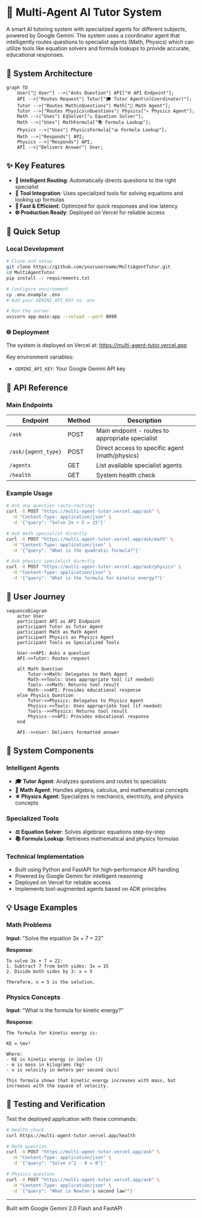 # 🤖 Multi-Agent AI Tutor System

A smart AI tutoring system with specialized agents for different subjects, powered by Google Gemini. The system uses a coordinator agent that intelligently routes questions to specialist agents (Math, Physics) which can utilize tools like equation solvers and formula lookups to provide accurate, educational responses.

## 🧠 System Architecture

```mermaid
graph TD
    User["👤 User"] -->|"Asks Question"| API["🌐 API Endpoint"];
    API -->|"Routes Request"| Tutor["🎓 Tutor Agent\n(Coordinator)"];
    Tutor -->|"Routes Math\nQuestions"| Math["🔢 Math Agent"];
    Tutor -->|"Routes Physics\nQuestions"| Physics["⚛️ Physics Agent"];
    Math -->|"Uses"| EqSolver["⚖️ Equation Solver"];
    Math -->|"Uses"| MathFormula["📚 Formula Lookup"];
    Physics -->|"Uses"| PhysicsFormula["📊 Formula Lookup"];
    Math -->|"Responds"| API;
    Physics -->|"Responds"| API;
    API -->|"Delivers Answer"| User;
```

## ✨ Key Features

- **🧠 Intelligent Routing**: Automatically directs questions to the right specialist
- **🔧 Tool Integration**: Uses specialized tools for solving equations and looking up formulas
- **🚀 Fast & Efficient**: Optimized for quick responses and low latency
- **🌐 Production Ready**: Deployed on Vercel for reliable access

## 🚀 Quick Setup

### Local Development

```bash
# Clone and setup
git clone https://github.com/yourusername/MultiAgentTutor.git
cd MultiAgentTutor
pip install -r requirements.txt

# Configure environment
cp .env.example .env
# Add your GEMINI_API_KEY to .env

# Run the server
uvicorn app.main:app --reload --port 8090
```

### 🌐 Deployment

The system is deployed on Vercel at: https://multi-agent-tutor.vercel.app

Key environment variables:
- `GEMINI_API_KEY`: Your Google Gemini API key

## 🔌 API Reference

### Main Endpoints

| Endpoint | Method | Description |
|----------|--------|-------------|
| `/ask` | POST | Main endpoint - routes to appropriate specialist |
| `/ask/{agent_type}` | POST | Direct access to specific agent (math/physics) |
| `/agents` | GET | List available specialist agents |
| `/health` | GET | System health check |

### Example Usage

```bash
# Ask any question (auto-routing)
curl -X POST "https://multi-agent-tutor.vercel.app/ask" \
  -H "Content-Type: application/json" \
  -d '{"query": "Solve 2x + 5 = 15"}'

# Ask math specialist directly
curl -X POST "https://multi-agent-tutor.vercel.app/ask/math" \
  -H "Content-Type: application/json" \
  -d '{"query": "What is the quadratic formula?"}'

# Ask physics specialist directly
curl -X POST "https://multi-agent-tutor.vercel.app/ask/physics" \
  -H "Content-Type: application/json" \
  -d '{"query": "What is the formula for kinetic energy?"}'
```

## 🧠 User Journey

```mermaid
sequenceDiagram
    actor User
    participant API as API Endpoint
    participant Tutor as Tutor Agent
    participant Math as Math Agent
    participant Physics as Physics Agent
    participant Tools as Specialized Tools
    
    User->>API: Asks a question
    API->>Tutor: Routes request
    
    alt Math Question
        Tutor->>Math: Delegates to Math Agent
        Math->>Tools: Uses appropriate tool (if needed)
        Tools-->>Math: Returns tool result
        Math-->>API: Provides educational response
    else Physics Question
        Tutor->>Physics: Delegates to Physics Agent
        Physics->>Tools: Uses appropriate tool (if needed)
        Tools-->>Physics: Returns tool result
        Physics-->>API: Provides educational response
    end
    
    API-->>User: Delivers formatted answer
```

## 🧩 System Components

### Intelligent Agents

- **🎓 Tutor Agent**: Analyzes questions and routes to specialists
- **🔢 Math Agent**: Handles algebra, calculus, and mathematical concepts
- **⚛️ Physics Agent**: Specializes in mechanics, electricity, and physics concepts

### Specialized Tools

- **⚖️ Equation Solver**: Solves algebraic equations step-by-step
- **📚 Formula Lookup**: Retrieves mathematical and physics formulas

### Technical Implementation

- Built using Python and FastAPI for high-performance API handling
- Powered by Google Gemini for intelligent reasoning
- Deployed on Vercel for reliable access
- Implements tool-augmented agents based on ADK principles

## 💡 Usage Examples

### Math Problems

**Input**: "Solve the equation 3x + 7 = 22"

**Response**:
```
To solve 3x + 7 = 22:
1. Subtract 7 from both sides: 3x = 15
2. Divide both sides by 3: x = 5

Therefore, x = 5 is the solution.
```

### Physics Concepts

**Input**: "What is the formula for kinetic energy?"

**Response**:
```
The formula for kinetic energy is:

KE = ½mv²

Where:
- KE is kinetic energy in Joules (J)
- m is mass in kilograms (kg)
- v is velocity in meters per second (m/s)

This formula shows that kinetic energy increases with mass, but increases with the square of velocity.
```

## 🧪 Testing and Verification

Test the deployed application with these commands:

```bash
# Health check
curl https://multi-agent-tutor.vercel.app/health

# Math question
curl -X POST "https://multi-agent-tutor.vercel.app/ask" \
  -H "Content-Type: application/json" \
  -d '{"query": "Solve x^2 - 9 = 0"}'

# Physics question
curl -X POST "https://multi-agent-tutor.vercel.app/ask" \
  -H "Content-Type: application/json" \
  -d '{"query": "What is Newton's second law?"}'
```

---

Built with Google Gemini 2.0 Flash and FastAPI
